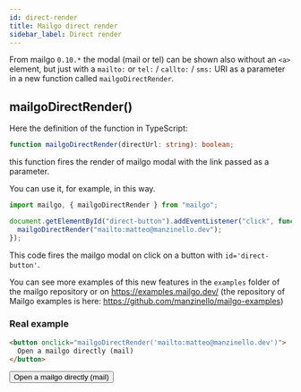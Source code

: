 ```yaml
---
id: direct-render
title: Mailgo direct render
sidebar_label: Direct render
---
```


From mailgo `0.10.*` the modal (mail or tel) can be shown also without an `<a>` element, but just with a `mailto:` or `tel:` / `callto:` / `sms:` URI as a parameter in a new function called `mailgoDirectRender`.

## mailgoDirectRender()

Here the definition of the function in TypeScript:

```ts
function mailgoDirectRender(directUrl: string): boolean;
```

this function fires the render of mailgo modal with the link passed as a parameter.

You can use it, for example, in this way.

```js
import mailgo, { mailgoDirectRender } from "mailgo";

document.getElementById("direct-button").addEventListener("click", function () {
  mailgoDirectRender("mailto:matteo@manzinello.dev");
});
```

This code fires the mailgo modal on click on a button with `id='direct-button'`.

You can see more examples of this new features in the `examples` folder of the mailgo repository or on <https://examples.mailgo.dev/> (the repository of Mailgo examples is here: https://github.com/manzinello/mailgo-examples)

### Real example

```html
<button onclick="mailgoDirectRender('mailto:matteo@manzinello.dev')">
  Open a mailgo directly (mail)
</button>
```

<button onclick="mailgoDirectRender('mailto:matteo@manzinello.dev')">
  Open a mailgo directly (mail)
</button>
